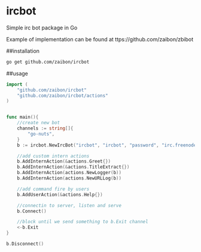 ircbot
======

Simple irc bot package in Go

Example of implementation can be found at ttps://github.com/zaibon/zbibot

##installation
````bash
go get github.com/zaibon/ircbot
````

##usage
````go
import (
	"github.com/zaibon/ircbot"
	"github.com/zaibon/ircbot/actions"
)


func main(){
	//create new bot
	channels := string[]{
		"go-nuts",
	}
	b := ircbot.NewIrcBot("ircbot", "ircbot", "password", "irc.freenode.net", "6667", channels, "irc.db")

	//add custom intern actions
	b.AddInternAction(&actions.Greet{})
	b.AddInternAction(&actions.TitleExtract{})
	b.AddInternAction(actions.NewLogger(b))
	b.AddInternAction(actions.NewURLLog(b))

	//add command fire by users
	b.AddUserAction(&actions.Help{})

	//connectin to server, listen and serve
	b.Connect()

	//block until we send something to b.Exit channel
	<-b.Exit
}

b.Disconnect()
````